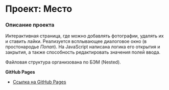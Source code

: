# Проект: Место

### Описание проекта
Интерактивная страница, где можно добавлять фотографии, удалять их и ставить лайки. Реализуется всплывающее диалоговое окно (в простонародье *Попап*). На JavaScript написана логика его открытия и закрытия, а также способность редактировать значения полей ввода.

Файловая структура организована по БЭМ (Nested).

**GitHub Pages**

* [Ссылка на GitHub Pages](https://brainman17.github.io/mesto/)
